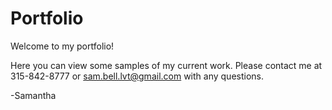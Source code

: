 # Portfolio
Welcome to my portfolio!

Here you can view some samples of my current work. Please contact me at 315-842-8777 or sam.bell.lvt@gmail.com with any questions. 

-Samantha
